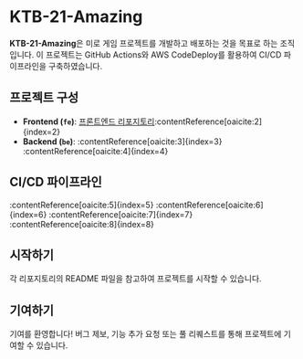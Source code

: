 # KTB-21-Amazing

**KTB-21-Amazing**은 미로 게임 프로젝트를 개발하고 배포하는 것을 목표로 하는 조직입니다. 이 프로젝트는 GitHub Actions와 AWS CodeDeploy를 활용하여 CI/CD 파이프라인을 구축하였습니다.

## 프로젝트 구성

- **Frontend (`fe`)**: [프론트엔드 리포지토리](https://github.com/KTB-21-Amazing/fe)&#8203;:contentReference[oaicite:2]{index=2}
- **Backend (`be`)**: :contentReference[oaicite:3]{index=3}&#8203;:contentReference[oaicite:4]{index=4}

## CI/CD 파이프라인

:contentReference[oaicite:5]{index=5} :contentReference[oaicite:6]{index=6} :contentReference[oaicite:7]{index=7}&#8203;:contentReference[oaicite:8]{index=8}

## 시작하기

각 리포지토리의 README 파일을 참고하여 프로젝트를 시작할 수 있습니다.

## 기여하기

기여를 환영합니다! 버그 제보, 기능 추가 요청 또는 풀 리퀘스트를 통해 프로젝트에 기여할 수 있습니다.

